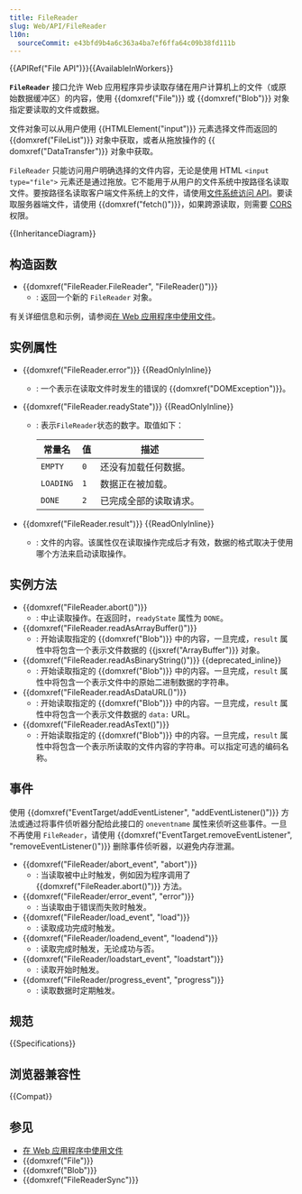```yaml
---
title: FileReader
slug: Web/API/FileReader
l10n:
  sourceCommit: e43bfd9b4a6c363a4ba7ef6ffa64c09b38fd111b
---
```


{{APIRef("File API")}}{{AvailableInWorkers}}

**`FileReader`** 接口允许 Web 应用程序异步读取存储在用户计算机上的文件（或原始数据缓冲区）的内容，使用 {{domxref("File")}} 或 {{domxref("Blob")}} 对象指定要读取的文件或数据。

文件对象可以从用户使用 {{HTMLElement("input")}} 元素选择文件而返回的 {{domxref("FileList")}} 对象中获取，或者从拖放操作的 {{ domxref("DataTransfer")}} 对象中获取。

`FileReader` 只能访问用户明确选择的文件内容，无论是使用 HTML `<input type="file">` 元素还是通过拖放。它不能用于从用户的文件系统中按路径名读取文件。要按路径名读取客户端文件系统上的文件，请使用[文件系统访问 API](/zh-CN/docs/Web/API/File_System_API)。要读取服务器端文件，请使用 {{domxref("fetch()")}}，如果跨源读取，则需要 [CORS](/zh-CN/docs/Web/HTTP/CORS) 权限。

{{InheritanceDiagram}}

## 构造函数

- {{domxref("FileReader.FileReader", "FileReader()")}}
  - : 返回一个新的 `FileReader` 对象。

有关详细信息和示例，请参阅[在 Web 应用程序中使用文件](/zh-CN/docs/Web/API/File_API/Using_files_from_web_applications)。

## 实例属性

- {{domxref("FileReader.error")}} {{ReadOnlyInline}}
  - : 一个表示在读取文件时发生的错误的 {{domxref("DOMException")}}。
- {{domxref("FileReader.readyState")}} {{ReadOnlyInline}}

  - : 表示`FileReader`状态的数字。取值如下：

    | 常量名    | 值  | 描述                   |
    | --------- | --- | ---------------------- |
    | `EMPTY`   | `0` | 还没有加载任何数据。   |
    | `LOADING` | `1` | 数据正在被加载。       |
    | `DONE`    | `2` | 已完成全部的读取请求。 |

- {{domxref("FileReader.result")}} {{ReadOnlyInline}}
  - : 文件的内容。该属性仅在读取操作完成后才有效，数据的格式取决于使用哪个方法来启动读取操作。

## 实例方法

- {{domxref("FileReader.abort()")}}
  - : 中止读取操作。在返回时，`readyState` 属性为 `DONE`。
- {{domxref("FileReader.readAsArrayBuffer()")}}
  - : 开始读取指定的 {{domxref("Blob")}} 中的内容，一旦完成，`result` 属性中将包含一个表示文件数据的 {{jsxref("ArrayBuffer")}} 对象。
- {{domxref("FileReader.readAsBinaryString()")}} {{deprecated_inline}}
  - : 开始读取指定的 {{domxref("Blob")}} 中的内容。一旦完成，`result` 属性中将包含一个表示文件中的原始二进制数据的字符串。
- {{domxref("FileReader.readAsDataURL()")}}
  - : 开始读取指定的 {{domxref("Blob")}} 中的内容。一旦完成，`result` 属性中将包含一个表示文件数据的 `data:` URL。
- {{domxref("FileReader.readAsText()")}}
  - : 开始读取指定的 {{domxref("Blob")}} 中的内容。一旦完成，`result` 属性中将包含一个表示所读取的文件内容的字符串。可以指定可选的编码名称。

## 事件

使用 {{domxref("EventTarget/addEventListener", "addEventListener()")}} 方法或通过将事件侦听器分配给此接口的 `oneventname` 属性来侦听这些事件。一旦不再使用 `FileReader`，请使用 {{domxref("EventTarget.removeEventListener", "removeEventListener()")}} 删除事件侦听器，以避免内存泄漏。

- {{domxref("FileReader/abort_event", "abort")}}
  - : 当读取被中止时触发，例如因为程序调用了 {{domxref("FileReader.abort()")}} 方法。
- {{domxref("FileReader/error_event", "error")}}
  - : 当读取由于错误而失败时触发。
- {{domxref("FileReader/load_event", "load")}}
  - : 读取成功完成时触发。
- {{domxref("FileReader/loadend_event", "loadend")}}
  - : 读取完成时触发，无论成功与否。
- {{domxref("FileReader/loadstart_event", "loadstart")}}
  - : 读取开始时触发。
- {{domxref("FileReader/progress_event", "progress")}}
  - : 读取数据时定期触发。

## 规范

{{Specifications}}

## 浏览器兼容性

{{Compat}}

## 参见

- [在 Web 应用程序中使用文件](/zh-CN/docs/Web/API/File_API/Using_files_from_web_applications)
- {{domxref("File")}}
- {{domxref("Blob")}}
- {{domxref("FileReaderSync")}}
